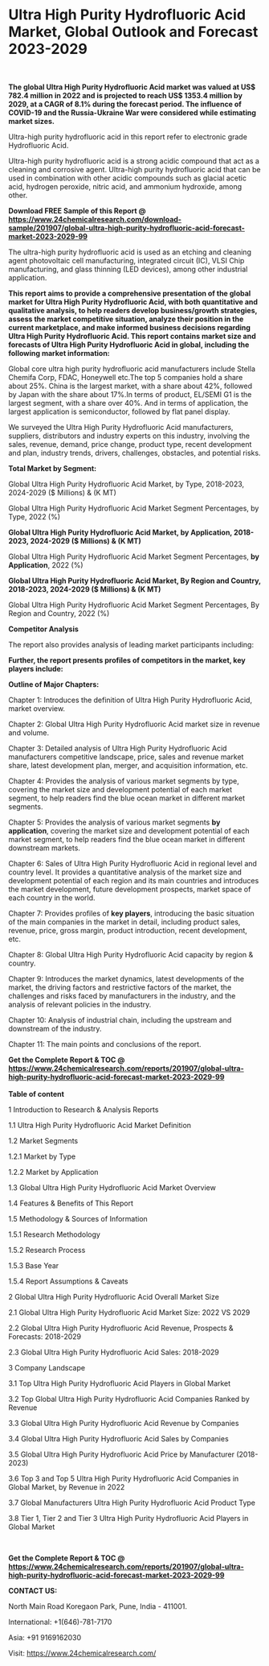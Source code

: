 <h1>Ultra High Purity Hydrofluoric Acid Market, Global Outlook and Forecast 2023-2029</h1><br/><p><strong>The global Ultra High Purity Hydrofluoric Acid market was valued at US$ 782.4 million in 2022 and is projected to reach US$ 1353.4 million by 2029, at a <strong>CAGR</strong> of 8.1% during the forecast period. The influence of COVID-19 and the Russia-Ukraine War were considered while estimating market sizes.</strong></p><p>Ultra-high purity hydrofluoric acid in this report refer to electronic grade Hydrofluoric Acid.</p><p>Ultra-high purity hydrofluoric acid is a strong acidic compound that act as a cleaning and corrosive agent. Ultra-high purity hydrofluoric acid that can be used in combination with other acidic compounds such as glacial acetic acid, hydrogen peroxide, nitric acid, and ammonium hydroxide, among other.</p><div><b>Download FREE Sample of this Report @ <a href="https://www.24chemicalresearch.com/download-sample/201907/global-ultra-high-purity-hydrofluoric-acid-forecast-market-2023-2029-99">https://www.24chemicalresearch.com/download-sample/201907/global-ultra-high-purity-hydrofluoric-acid-forecast-market-2023-2029-99</a></b></div><p>The ultra-high purity hydrofluoric acid is used as an etching and cleaning agent photovoltaic cell manufacturing, integrated circuit (IC), VLSI Chip manufacturing, and glass thinning (LED devices), among other industrial application.</p><p><strong>This report aims to provide a comprehensive presentation of the global market for Ultra High Purity Hydrofluoric Acid, with both quantitative and qualitative analysis, to help readers develop business/growth strategies, assess the market competitive situation, analyze their position in the current marketplace, and make informed business decisions regarding Ultra High Purity Hydrofluoric Acid. This report contains market size and forecasts of Ultra High Purity Hydrofluoric Acid in global, including the following market information:</strong></p><p>Global core ultra high purity hydrofluoric acid manufacturers include Stella Chemifa Corp, FDAC, Honeywell etc.The top 5 companies hold a share about 25%. China is the largest market, with a share about 42%, followed by Japan with the share about 17%.In terms of product, EL/SEMI G1 is the largest segment, with a share over 40%. And in terms of application, the largest application is semiconductor, followed by flat panel display.</p><p>We surveyed the Ultra High Purity Hydrofluoric Acid manufacturers, suppliers, distributors and industry experts on this industry, involving the sales, revenue, demand, price change, product type, recent development and plan, industry trends, drivers, challenges, obstacles, and potential risks.</p><p><strong>Total Market by Segment:</strong></p><p>Global Ultra High Purity Hydrofluoric Acid Market, by Type, 2018-2023, 2024-2029 ($ Millions) & (K MT)</p><p>Global Ultra High Purity Hydrofluoric Acid Market Segment Percentages, by Type, 2022 (%)</p><p><strong>Global Ultra High Purity Hydrofluoric Acid Market, <strong>by Application</strong>, 2018-2023, 2024-2029 ($ Millions) & (K MT)</strong></p><p>Global Ultra High Purity Hydrofluoric Acid Market Segment Percentages, <strong>by Application</strong>, 2022 (%)</p><p><strong>Global Ultra High Purity Hydrofluoric Acid Market, By Region and Country, 2018-2023, 2024-2029 ($ Millions) & (K MT)</strong></p><p>Global Ultra High Purity Hydrofluoric Acid Market Segment Percentages, By Region and Country, 2022 (%)</p><p><strong>Competitor Analysis</strong></p><p>The report also provides analysis of leading market participants including:</p><p><strong>Further, the report presents profiles of competitors in the market, <strong>key players</strong> include:</strong></p><p><strong>Outline of Major Chapters:</strong></p><p>Chapter 1: Introduces the definition of Ultra High Purity Hydrofluoric Acid, market overview.</p><p>Chapter 2: Global Ultra High Purity Hydrofluoric Acid market size in revenue and volume.</p><p>Chapter 3: Detailed analysis of Ultra High Purity Hydrofluoric Acid manufacturers competitive landscape, price, sales and revenue market share, latest development plan, merger, and acquisition information, etc.</p><p>Chapter 4: Provides the analysis of various market segments by type, covering the market size and development potential of each market segment, to help readers find the blue ocean market in different market segments.</p><p>Chapter 5: Provides the analysis of various market segments <strong>by application</strong>, covering the market size and development potential of each market segment, to help readers find the blue ocean market in different downstream markets.</p><p>Chapter 6: Sales of Ultra High Purity Hydrofluoric Acid in regional level and country level. It provides a quantitative analysis of the market size and development potential of each region and its main countries and introduces the market development, future development prospects, market space of each country in the world.</p><p>Chapter 7: Provides profiles of <strong>key players</strong>, introducing the basic situation of the main companies in the market in detail, including product sales, revenue, price, gross margin, product introduction, recent development, etc.</p><p>Chapter 8: Global Ultra High Purity Hydrofluoric Acid capacity by region & country.</p><p>Chapter 9: Introduces the market dynamics, latest developments of the market, the driving factors and restrictive factors of the market, the challenges and risks faced by manufacturers in the industry, and the analysis of relevant policies in the industry.</p><p>Chapter 10: Analysis of industrial chain, including the upstream and downstream of the industry.</p><p>Chapter 11: The main points and conclusions of the report.</p><div><b>Get the Complete Report & TOC @ <a href="https://www.24chemicalresearch.com/reports/201907/global-ultra-high-purity-hydrofluoric-acid-forecast-market-2023-2029-99">https://www.24chemicalresearch.com/reports/201907/global-ultra-high-purity-hydrofluoric-acid-forecast-market-2023-2029-99</a></b></div><br><b>Table of content</b><p>1 Introduction to Research & Analysis Reports<br />
 
  1.1 Ultra High Purity Hydrofluoric Acid Market Definition<br />
 
  1.2 Market Segments<br />
 
  1.2.1 Market by Type<br />
 
  1.2.2 Market by Application<br />
 
  1.3 Global Ultra High Purity Hydrofluoric Acid Market Overview<br />
 
  1.4 Features & Benefits of This Report<br />
 
  1.5 Methodology & Sources of Information<br />
 
  1.5.1 Research Methodology<br />
 
  1.5.2 Research Process<br />
 
  1.5.3 Base Year<br />
 
  1.5.4 Report Assumptions & Caveats<br />
 
 2 Global Ultra High Purity Hydrofluoric Acid Overall Market Size<br />
 
  2.1 Global Ultra High Purity Hydrofluoric Acid Market Size: 2022 VS 2029<br />
 
  2.2 Global Ultra High Purity Hydrofluoric Acid Revenue, Prospects & Forecasts: 2018-2029<br />
 
  2.3 Global Ultra High Purity Hydrofluoric Acid Sales: 2018-2029<br />
 
 3 Company Landscape<br />
 
  3.1 Top Ultra High Purity Hydrofluoric Acid Players in Global Market<br />
 
  3.2 Top Global Ultra High Purity Hydrofluoric Acid Companies Ranked by Revenue<br />
 
  3.3 Global Ultra High Purity Hydrofluoric Acid Revenue by Companies<br />
 
  3.4 Global Ultra High Purity Hydrofluoric Acid Sales by Companies<br />
 
  3.5 Global Ultra High Purity Hydrofluoric Acid Price by Manufacturer (2018-2023)<br />
 
  3.6 Top 3 and Top 5 Ultra High Purity Hydrofluoric Acid Companies in Global Market, by Revenue in 2022<br />
 
  3.7 Global Manufacturers Ultra High Purity Hydrofluoric Acid Product Type<br />
 
  3.8 Tier 1, Tier 2 and Tier 3 Ultra High Purity Hydrofluoric Acid Players in Global Market<br />
 
  <br><div><b>Get the Complete Report & TOC @ <a href="https://www.24chemicalresearch.com/reports/201907/global-ultra-high-purity-hydrofluoric-acid-forecast-market-2023-2029-99">https://www.24chemicalresearch.com/reports/201907/global-ultra-high-purity-hydrofluoric-acid-forecast-market-2023-2029-99</a></b></div></p>
 
 <b>CONTACT US:</b><br>
 
 North Main Road Koregaon Park, Pune, India - 411001.<br/>
 
 International: +1(646)-781-7170<br/>
 
 Asia: +91 9169162030<br/>
 
 Visit: <a href="https://www.24chemicalresearch.com/">https://www.24chemicalresearch.com/</a>
 
 <br>